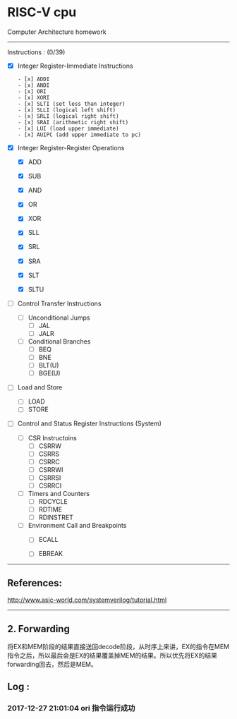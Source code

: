 # RISC-V cpu

Computer Architecture homework

---
Instructions : (0/39)

- [x] Integer Register-Immediate Instructions

      - [x] ADDI
      - [x] ANDI
      - [x] ORI
      - [x] XORI
      - [x] SLTI (set less than integer)
      - [x] SLLI (logical left shift)
      - [x] SRLI (logical right shift)
      - [x] SRAI (arithmetic right shift)
      - [x] LUI (load upper immediate)
      - [x] AUIPC (add upper immediate to pc)

- [x] Integer Register-Register Operations

     - [x] ADD
     - [x] SUB
     - [x] AND
     - [x] OR
     - [x] XOR

     - [x] SLL
     - [x] SRL
     - [x] SRA

     - [x] SLT
     - [x] SLTU

- [ ] Control Transfer Instructions

     - [ ] Unconditional Jumps
          - [ ] JAL
          - [ ] JALR
     - [ ] Conditional Branches
          - [ ] BEQ
          - [ ] BNE
          - [ ] BLT(U)
          - [ ] BGE(U)

- [ ] Load and Store

     - [ ] LOAD
     - [ ] STORE

- [ ] Control and Status Register Instructions (System)

     - [ ] CSR Instructoins
          - [ ] CSRRW
          - [ ] CSRRS
          - [ ] CSRRC
          - [ ] CSRRWI
          - [ ] CSRRSI
          - [ ] CSRRCI
     - [ ] Timers and Counters
          - [ ] RDCYCLE
          - [ ] RDTIME
          - [ ] RDINSTRET
     - [ ] Environment Call and Breakpoints
          - [ ] ECALL
          - [ ] EBREAK


---

## References:

http://www.asic-world.com/systemverilog/tutorial.html

---

## 2. Forwarding

​	将EX和MEM阶段的结果直接送回decode阶段，从时序上来讲，EX的指令在MEM指令之后，所以最后会是EX的结果覆盖掉MEM的结果。所以优先将EX的结果forwarding回去，然后是MEM。



## Log :

### 2017-12-27 21:01:04 ori 指令运行成功
